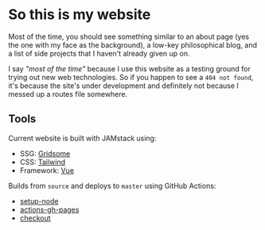 
# So this is my website

Most of the time, you should see something similar to an about page (yes the one with my face as the background), a low-key philosophical blog, and a list of side projects that I haven't already given up on.

I say *"most of the time"* because I use this website as a testing ground for trying out new web technologies. So if you happen to see a `404 not found`, it's because the site's under development and definitely not because I messed up a routes file somewhere.

## Tools

Current website is built with JAMstack using:
- SSG: [Gridsome](https://gridsome.org/)
- CSS: [Tailwind](https://tailwindcss.com/)
- Framework: [Vue](https://vuejs.org/)

Builds from `source` and deploys to `master` using GitHub Actions:
- [setup-node](https://github.com/marketplace/actions/setup-node-js-environment)
- [actions-gh-pages](https://github.com/marketplace/actions/github-pages-action)
- [checkout](https://github.com/marketplace/actions/checkout)

